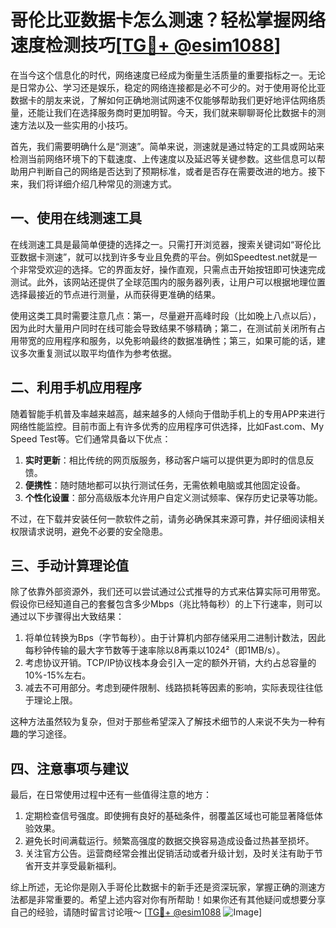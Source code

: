 # 哥伦比亚数据卡怎么测速？轻松掌握网络速度检测技巧[[TG💪+ @esim1088](https://t.me/s/esim1088)]

在当今这个信息化的时代，网络速度已经成为衡量生活质量的重要指标之一。无论是日常办公、学习还是娱乐，稳定的网络连接都是必不可少的。对于使用哥伦比亚数据卡的朋友来说，了解如何正确地测试网速不仅能够帮助我们更好地评估网络质量，还能让我们在选择服务商时更加明智。今天，我们就来聊聊哥伦比数据卡的测速方法以及一些实用的小技巧。

首先，我们需要明确什么是“测速”。简单来说，测速就是通过特定的工具或网站来检测当前网络环境下的下载速度、上传速度以及延迟等关键参数。这些信息可以帮助用户判断自己的网络是否达到了预期标准，或者是否存在需要改进的地方。接下来，我们将详细介绍几种常见的测速方式。

## 一、使用在线测速工具

在线测速工具是最简单便捷的选择之一。只需打开浏览器，搜索关键词如“哥伦比亚数据卡测速”，就可以找到许多专业且免费的平台。例如Speedtest.net就是一个非常受欢迎的选择。它的界面友好，操作直观，只需点击开始按钮即可快速完成测试。此外，该网站还提供了全球范围内的服务器列表，让用户可以根据地理位置选择最接近的节点进行测量，从而获得更准确的结果。

使用这类工具时需要注意几点：第一，尽量避开高峰时段（比如晚上八点以后），因为此时大量用户同时在线可能会导致结果不够精确；第二，在测试前关闭所有占用带宽的应用程序和服务，以免影响最终的数据准确性；第三，如果可能的话，建议多次重复测试以取平均值作为参考依据。

## 二、利用手机应用程序

随着智能手机普及率越来越高，越来越多的人倾向于借助手机上的专用APP来进行网络性能监控。目前市面上有许多优秀的应用程序可供选择，比如Fast.com、My Speed Test等。它们通常具备以下优点：

1. **实时更新**：相比传统的网页版服务，移动客户端可以提供更为即时的信息反馈。
2. **便携性**：随时随地都可以执行测试任务，无需依赖电脑或其他固定设备。
3. **个性化设置**：部分高级版本允许用户自定义测试频率、保存历史记录等功能。

不过，在下载并安装任何一款软件之前，请务必确保其来源可靠，并仔细阅读相关权限请求说明，避免不必要的安全隐患。

## 三、手动计算理论值

除了依靠外部资源外，我们还可以尝试通过公式推导的方式来估算实际可用带宽。假设你已经知道自己的套餐包含多少Mbps（兆比特每秒）的上下行速率，则可以通过以下步骤得出大致结果：

1. 将单位转换为Bps（字节每秒）。由于计算机内部存储采用二进制计数法，因此每秒钟传输的最大字节数等于速率除以8再乘以1024²（即1MB/s）。
2. 考虑协议开销。TCP/IP协议栈本身会引入一定的额外开销，大约占总容量的10%-15%左右。
3. 减去不可用部分。考虑到硬件限制、线路损耗等因素的影响，实际表现往往低于理论上限。

这种方法虽然较为复杂，但对于那些希望深入了解技术细节的人来说不失为一种有趣的学习途径。

## 四、注意事项与建议

最后，在日常使用过程中还有一些值得注意的地方：

1. 定期检查信号强度。即使拥有良好的基础条件，弱覆盖区域也可能显著降低体验效果。
2. 避免长时间满载运行。频繁高强度的数据交换容易造成设备过热甚至损坏。
3. 关注官方公告。运营商经常会推出促销活动或者升级计划，及时关注有助于节省开支并享受最新福利。

综上所述，无论你是刚入手哥伦比数据卡的新手还是资深玩家，掌握正确的测速方法都是非常重要的。希望上述内容对你有所帮助！如果你还有其他疑问或想要分享自己的经验，请随时留言讨论哦～ [[TG💪+ @esim1088](https://t.me/s/esim1088) ![Image](https://i.postimg.cc/4NQfJmqS/Snipaste-2025-05-13-00-14-12.png)]